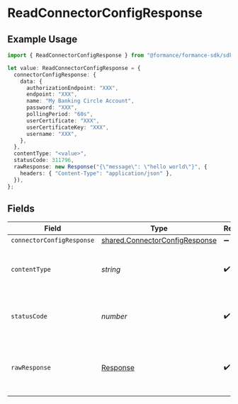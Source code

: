 # ReadConnectorConfigResponse

## Example Usage

```typescript
import { ReadConnectorConfigResponse } from "@formance/formance-sdk/sdk/models/operations";

let value: ReadConnectorConfigResponse = {
  connectorConfigResponse: {
    data: {
      authorizationEndpoint: "XXX",
      endpoint: "XXX",
      name: "My Banking Circle Account",
      password: "XXX",
      pollingPeriod: "60s",
      userCertificate: "XXX",
      userCertificateKey: "XXX",
      username: "XXX",
    },
  },
  contentType: "<value>",
  statusCode: 311796,
  rawResponse: new Response("{\"message\": \"hello world\"}", {
    headers: { "Content-Type": "application/json" },
  }),
};
```

## Fields

| Field                                                                                   | Type                                                                                    | Required                                                                                | Description                                                                             |
| --------------------------------------------------------------------------------------- | --------------------------------------------------------------------------------------- | --------------------------------------------------------------------------------------- | --------------------------------------------------------------------------------------- |
| `connectorConfigResponse`                                                               | [shared.ConnectorConfigResponse](../../../sdk/models/shared/connectorconfigresponse.md) | :heavy_minus_sign:                                                                      | OK                                                                                      |
| `contentType`                                                                           | *string*                                                                                | :heavy_check_mark:                                                                      | HTTP response content type for this operation                                           |
| `statusCode`                                                                            | *number*                                                                                | :heavy_check_mark:                                                                      | HTTP response status code for this operation                                            |
| `rawResponse`                                                                           | [Response](https://developer.mozilla.org/en-US/docs/Web/API/Response)                   | :heavy_check_mark:                                                                      | Raw HTTP response; suitable for custom response parsing                                 |